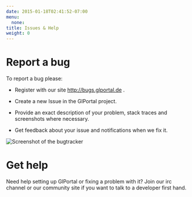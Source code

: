 ```yaml
---
date: 2015-01-18T02:41:52-07:00
menu:
  none:
title: Issues & Help
weight: 0
---
```


# Report a bug
To report a bug please:

- Register with our site http://bugs.glportal.de .

- Create a new Issue in the GlPortal project.

- Provide an exact description of your problem, stack traces and screenshots where necessary.

- Get feedback about your issue and notifications when we fix it.

![Screenshot of the bugtracker](../img/bugs-screenshot.png)
# Get help
Need help setting up GlPortal or fixing a problem with it?
Join our irc channel or our community site if you want to talk to a developer first hand.

